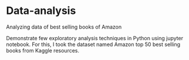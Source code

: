 # Data-analysis
Analyzing data of best selling books of Amazon 


Demonstrate few exploratory analysis techniques in Python using jupyter notebook. For this, I took the dataset named Amazon top 50 best selling books from Kaggle resources. 
